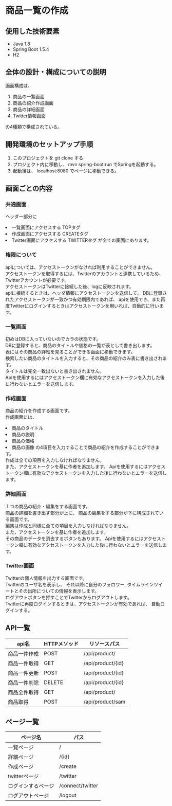 # 商品一覧の作成
## 使用した技術要素
 - Java 1.8
 - Spring Boot 1.5.4
 - H2

## 全体の設計・構成についての説明

画面構成は、
1. 商品の一覧画面
2. 商品の紹介作成画面
3. 商品の詳細画面 
4. Twitter情報画面<br>

の4種類で構成されている。

## 開発環境のセットアップ手順
1. このプロジェクトを git clone する
2. プロジェクト内に移動し、 mvn spring-boot:run でSpringを起動する。
3. 起動後は、 localhost:8080 でページに移動できる。

## 画面ごとの内容

### 共通画面
ヘッダー部分に
 <li>一覧画面にアクセスする TOPタグ
 <li>作成画面にアクセスする CREATEタグ
 <li>Twitter画面にアクセスする TWITTERタグ
が全ての画面にあります。

### 権限について
apiについては、アクセストークンがなければ利用することができません。 <br>
アクセストークンを取得するには、Twitterのアカウントと連携しているため、
Twitterアカウントが必要です。<br>
アクセストークンはTwitterに接続した後、logに反映されます。<br>
apiに接続するときは、ヘッダ情報にアクセストークンを送信して、
DBに登録されたアクセストークンが一致かつ有効期限内であれば、
apiを使用でき、また再度Twitterにログインするときはアクセストークンを用いれば、自動的に行います。

### 一覧画面

初めはDBに入っていないのでカラの状態です。<br>
DBに登録すると、商品のタイトルや価格の一覧が表として書き出します。<br>
表にはその商品の詳細を見ることができる画面に移動できます。<br>
検索したい商品のタイトルを入力すると、その商品の紹介のみ表に書き出されます。<br>
タイトルは完全一致出ないと書き出されません。<br>
Apiを使用するにはアクセストークン欄に有効なアクセストークンを入力した後に行わないとエラーを送信します。

### 作成画面

商品の紹介を作成する画面です。<br>
作成画面には、
 <li>商品のタイトル
 <li>商品の説明
 <li>商品の価格
 <li>商品の画像
の4項目を入力することで商品の紹介を作成することができます。<br>
作成は全ての項目を入力しなければなりません。<br>
また、アクセストークンを基に作者を追加します。
Apiを使用するにはアクセストークン欄に有効なアクセストークンを入力した後に行わないとエラーを送信します。


### 詳細画面

１つの商品の紹介・編集をする画面です。<br>
商品の詳細を書き出す部分が上に、
商品の編集をする部分が下に構成されている画面です。<br>
編集は作成と同様に全ての項目を入力しなければなりません。<br>
また、アクセストークンを基に作者を追加します。<br>
その商品のデータを消去するボタンもあります。
Apiを使用するにはアクセストークン欄に有効なアクセストークンを入力した後に行わないとエラーを送信します。


### Twitter画面

Twitterの個人情報を出力する画面です。<br>
Twitterのユーザ名を表示し、
それ以降に自分のフォロワー, タイムラインツイートとその出所についての情報を表示します。<br>
ログアウトボタンを押すことでTwitterからログアウトします。<br>
Twitterに再度ログインするときは、アクセストークンが有効であれば、
自動ログインする。<br>

## API一覧
|api名|HTTPメソッド|リソースパス|
|---|---|---|
|商品一件作成|POST|/api/product/|
|商品一件取得|GET|/api/product/{id}|
|商品一件更新|POST|/api/product/{id}|
|商品一件削除|DELETE|/api/product/{id}|
|商品全件取得|GET|/api/product/|
|商品取得|POST|/api/product/sam|

## ページ一覧
|ページ名|パス|
|---|---|
|一覧ページ|/|
|詳細ページ|/{id}|
|作成ページ|/create|
|twitterページ|/twitter|
|ログインするページ|/connect/twitter|
|ログアウトページ|/logout|
